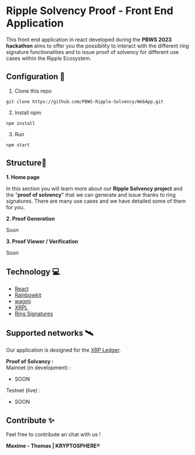 # **Ripple Solvency Proof - Front End Application**

This front end application in react developed during the **PBWS 2023 hackathon** aims to offer you the possibility to interact with the different ring signature functionalities and to issue proof of solvency for different use cases within the Ripple Ecosystem.

## **Configuration** 📝

1. Clone this repo 
```
git clone https://github.com/PBWS-Ripple-Solvency/WebApp.git
```
2. Install npm
```
npm install
```
3. Run
```
npm start
```

## **Structure**📏

**1. Home page**

In this section you will learn more about our **Ripple Solvency project** and the "**proof of solvency**" that we can generate and issue thanks to ring signatures. There are many use cases and we have detailed some of them for you.

**2. Proof Generation**

Soon

**3. Proof Viewer / Verification**

Soon

## Technology 💻

 - [React](https://reactjs.org/)
 - [Rainbowkit](https://www.rainbowkit.com/)
 - [wagmi](https://wagmi.sh/)
 - [XRPL](https://xrpl.org/)
 - [Ring Signatures](https://medium.com/asecuritysite-when-bob-met-alice/ring-signatures-and-anonymisation-c9640f08a193)

## Supported networks 🛰️

Our application is designed for the [XRP Ledger](https://xrpl.org/).

**Proof of Solvancy :**  
Mainnet (in development) : 
* SOON

Testnet (live) : 
* SOON

## Contribute ✨

Feel free to contribute an chat with us !

**Maxime - Thomas | KRYPTOSPHERE®**
